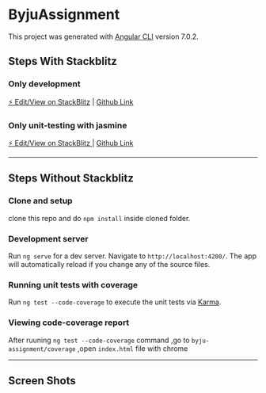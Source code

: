 # ByjuAssignment

This project was generated with [Angular CLI](https://github.com/angular/angular-cli) version 7.0.2.

## Steps With Stackblitz


### Only development

[⚡️ Edit/View on StackBlitz](https://stackblitz.com/edit/byju-assignment)  |  [Github Link](https://github.com/sharanmanish/byju-assignment)

### Only unit-testing with jasmine

[⚡️ Edit/View on StackBlitz ](https://stackblitz.com/edit/byju-assignment-unit-testing)  |   [Github Link](https://github.com/sharanmanish/byju-assignment-unit-testing)


-------------------------------------------------------------------------------------------------------------------------------------


## Steps Without Stackblitz

### Clone and setup

clone this repo and do `npm install` inside cloned folder.

### Development server

Run `ng serve` for a dev server. Navigate to `http://localhost:4200/`. The app will automatically reload if you change any of the source files.

### Running unit tests with coverage

Run `ng test --code-coverage` to execute the unit tests via [Karma](https://karma-runner.github.io).

### Viewing code-coverage report 

After ruuning `ng test --code-coverage` command ,go to `byju-assignment/coverage` ,open `index.html` file with chrome


-------------------------------------------------------------------------------------------------------------------------------------


## Screen Shots




